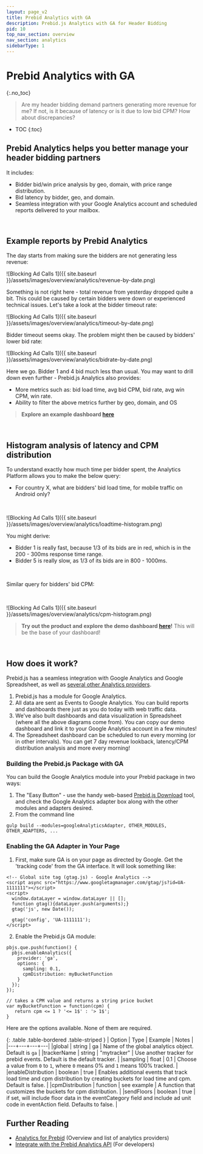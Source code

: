 ```yaml
---
layout: page_v2
title: Prebid Analytics with GA
description: Prebid.js Analytics with GA for Header Bidding
pid: 10
top_nav_section: overview
nav_section: analytics
sidebarType: 1
---
```




# Prebid Analytics with GA
{:.no_toc}

> Are my header bidding demand partners generating more revenue for me? If not, is it because of latency or is it due to low bid CPM? How about discrepancies?

* TOC
{:toc}

## Prebid Analytics helps you better manage your header bidding partners

It includes:

- Bidder bid/win price analysis by geo, domain, with price range distribution.
- Bid latency by bidder, geo, and domain.
- Seamless integration with your Google Analytics account and scheduled reports delivered to your mailbox.

<br />

## Example reports by Prebid Analytics

The day starts from making sure the bidders are not generating less revenue:

![Blocking Ad Calls 1]({{ site.baseurl }}/assets/images/overview/analytics/revenue-by-date.png)

Something is not right here - total revenue from yesterday dropped quite a bit. This could be caused by certain bidders were down or experienced technical issues. Let's take a look at the bidder timeout rate:

![Blocking Ad Calls 1]({{ site.baseurl }}/assets/images/overview/analytics/timeout-by-date.png)

Bidder timeout seems okay. The problem might then be caused by bidders' lower bid rate:

![Blocking Ad Calls 1]({{ site.baseurl }}/assets/images/overview/analytics/bidrate-by-date.png)

Here we go. Bidder 1 and 4 bid much less than usual. You may want to drill down even further - Prebid.js Analytics also provides:

- More metrics such as: bid load time, avg bid CPM, bid rate, avg win CPM, win rate.
- Ability to filter the above metrics further by geo, domain, and OS

> **Explore an example dashboard <a href="https://docs.google.com/spreadsheets/d/11czzvF5wczKoWGMrGgz0NFEOM7wsnAISbp_MpmGzogU/edit?usp=sharing" target="_blank">here</a>**

<br />

## Histogram analysis of latency and CPM distribution

To understand exactly how much time per bidder spent, the Analytics Platform allows you to make the below query:

- For country X, what are bidders' bid load time, for mobile traffic on Android only?

<br />

![Blocking Ad Calls 1]({{ site.baseurl }}/assets/images/overview/analytics/loadtime-histogram.png)

You might derive:

- Bidder 1 is really fast, because 1/3 of its bids are in red, which is in the 200 - 300ms response time range.
- Bidder 5 is really slow, as 1/3 of its bids are in 800 - 1000ms.

<br />

Similar query for bidders' bid CPM:

<br />

![Blocking Ad Calls 1]({{ site.baseurl }}/assets/images/overview/analytics/cpm-histogram.png)

> **Try out the product and explore the demo dashboard <a href="https://docs.google.com/spreadsheets/d/11czzvF5wczKoWGMrGgz0NFEOM7wsnAISbp_MpmGzogU/edit?usp=sharing" target="_blank">here</a>!** This will be the base of your dashboard!

<br />

## How does it work?

Prebid.js has a seamless integration with Google Analytics and Google Spreadsheet, as well as [several other Analytics providers](/overview/analytics.html).

1. Prebid.js has a module for Google Analytics.
2. All data are sent as Events to Google Analytics. You can build reports and dashboards there just as you do today with web traffic data.
3. We've also built dashboards and data visualization in Spreadsheet (where all the above diagrams come from). You can copy our demo dashboard and link it to your Google Analytics account in a few minutes!
4. The Spreadsheet dashboard can be scheduled to run every morning (or in other intervals). You can get 7 day revenue lookback, latency/CPM distribution analysis and more every morning!

### Building the Prebid.js Package with GA

You can build the Google Analytics module into your Prebid package in two ways:

1. The "Easy Button" - use the handy web-based [Prebid.js Download](/download.html) tool, and check the Google Analytics adapter box along with the other modules and adapters desired.
2. From the command line

```
gulp build --modules=googleAnalyticsAdapter, OTHER_MODULES, OTHER_ADAPTERS, ...
```
### Enabling the GA Adapter in Your Page

1. First, make sure GA is on your page as directed by Google. Get the 'tracking code' from the GA interface. It will look something like:

```
<!-- Global site tag (gtag.js) - Google Analytics -->
<script async src="https://www.googletagmanager.com/gtag/js?id=UA-1111111"></script>
<script>
  window.dataLayer = window.dataLayer || [];
  function gtag(){dataLayer.push(arguments);}
  gtag('js', new Date());

  gtag('config', 'UA-1111111');
</script>
```

2. Enable the Prebid.js GA module:

```
pbjs.que.push(function() {
  pbjs.enableAnalytics({
    provider: 'ga',
    options: {
      sampling: 0.1,
      cpmDistribution: myBucketFunction
    }
  });
});

// takes a CPM value and returns a string price bucket
var myBucketFunction = function(cpm) {
   return cpm <= 1 ? '<= 1$' : '> 1$';
}
```

Here are the options available. None of them are required.

{: .table .table-bordered .table-striped }
| Option | Type | Example | Notes |
|---+---+---+---|
|global | string | ga | Name of the global analytics object. Default is `ga` |
|trackerName | string | "mytracker" | Use another tracker for prebid events. Default is the default tracker. |
|sampling | float | 0.1 | Choose a value from `0` to `1`, where `0` means 0% and `1` means 100% tracked. |
|enableDistribution | boolean | true | Enables additional events that track load time and cpm distribution by creating buckets for load time and cpm. Default is false. |
|cpmDistribution | function | see example | A function that customizes the buckets for cpm distribution. |
|sendFloors | boolean | true | if set, will include floor data in the eventCategory field and include ad unit code in eventAction field. Defaults to false. |

## Further Reading

- [Analytics for Prebid](/overview/analytics.html) (Overview and list of analytics providers)
- [Integrate with the Prebid Analytics API](/dev-docs/integrate-with-the-prebid-analytics-api.html) (For developers)
